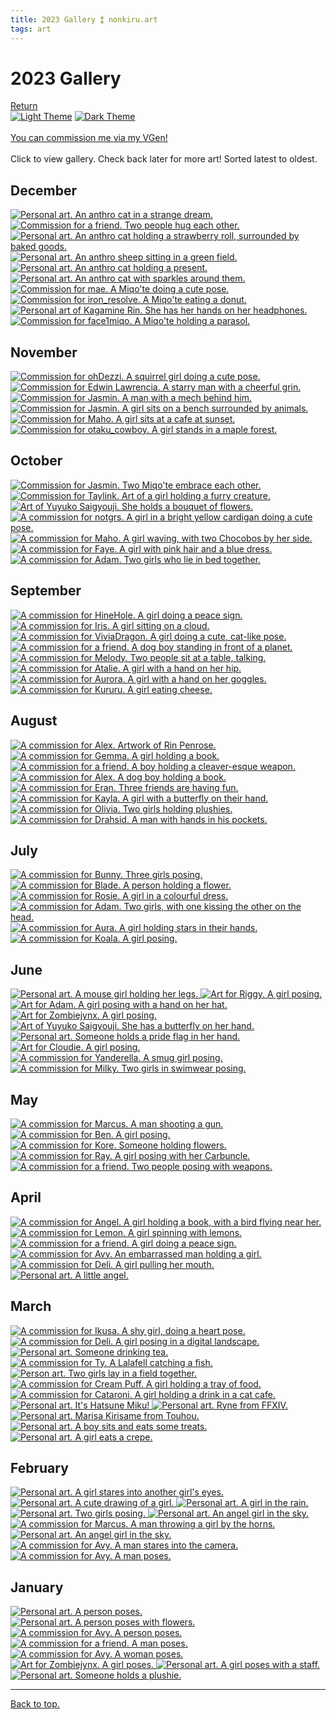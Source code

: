 ```yaml
---
title: 2023 Gallery ⁑ nonkiru.art
tags: art
---
```


<!-- FULL: DONT COMPRESS, RE-SIZE -->
<!-- THUMBNAILS: bulk resize 500 height -->
<!-- COMPRESS AFTER -->
<h1>2023 Gallery</h1>
<a href="/art/">Return</a>
<br>
<a href="javascript:;" class="a_img" onclick="lightmode()" onmouseover="document.light.src='/assets/website/light_theme_hover.png';" onmouseout="document.light.src='/assets/website/light_theme.png';" 
onfocus="document.light.src='/assets/website/light_theme_hover.png';" onfocusout="document.light.src='/assets/website/light_theme.png';">
<img src="/assets/website/light_theme.png" alt="Light Theme" name="light"></a>
<a href="javascript:;" class="a_img" onclick="darkmode()" onmouseover="document.dark.src='/assets/website/dark_theme_hover.png';" onmouseout="document.dark.src='/assets/website/dark_theme.png';" 
onfocus="document.dark.src='/assets/website/dark_theme_hover.png';" onfocusout="document.dark.src='/assets/website/dark_theme.png';">
<img src="/assets/website/dark_theme.png" alt="Dark Theme" name="dark"></a>

<br>
<br><a href="https://vgen.co/nonkiru">You can commission me via my VGen!</a>
<br>
<br>Click to view gallery. Check back later for more art! Sorted latest to oldest.
<div class="gallery">
<h2>December</h2>
<a href="/../assets/artwork/2023/strangedream.webp" data-fancybox="gallery" data-caption="Personal art. An anthro cat in a strange dream.">
    <img src="/../assets/artwork/2023/low/strangedream.webp" alt="Personal art. An anthro cat in a strange dream."  loading="lazy" />
</a>

<a href="/../assets/artwork/2023/madonnaryuji.webp" data-fancybox="gallery" data-caption="Commission for a friend. Two people hug each other.">
    <img src="/../assets/artwork/2023/low/madonnaryuji.webp" alt="Commission for a friend. Two people hug each other."  loading="lazy" />
</a>

<a href="/../assets/artwork/2023/non_candy.webp" data-fancybox="gallery" data-caption="Personal art. An anthro cat holding a strawberry roll, surrounded by baked goods.">
    <img src="/../assets/artwork/2023/low/non_candy.webp" alt="Personal art. An anthro cat holding a strawberry roll, surrounded by baked goods."  loading="lazy" />
</a>

<a href="/../assets/artwork/2023/ladetisk.webp" data-fancybox="gallery" data-caption="Personal art. An anthro sheep sitting in a green field.">
    <img src="/../assets/artwork/2023/low/ladetisk.webp" alt="Personal art. An anthro sheep sitting in a green field."  loading="lazy" />
</a>

<a href="/../assets/artwork/2023/non_christmas.webp" data-fancybox="gallery" data-caption="Personal art. An anthro cat holding a present.">
    <img src="/../assets/artwork/2023/low/non_christmas.webp" alt="Personal art. An anthro cat holding a present."  loading="lazy" />
</a>

<a href="/../assets/artwork/2023/non_sparkle.webp" data-fancybox="gallery" data-caption="Personal art. An anthro cat with sparkles around them.">
    <img src="/../assets/artwork/2023/low/non_sparkle.webp" alt="Personal art. An anthro cat with sparkles around them."  loading="lazy" />
</a>

<br>

<a href="/../assets/artwork/2023/mae.webp" data-fancybox="gallery" data-caption="Commission for mae. A Miqo'te doing a cute pose.">
    <img src="/../assets/artwork/2023/low/mae.webp" alt="Commission for mae. A Miqo'te doing a cute pose."  loading="lazy" />
</a>

<a href="/../assets/artwork/2023/artemis.webp" data-fancybox="gallery" data-caption="Commission for iron_resolve. A Miqo'te eating a donut.">
    <img src="/../assets/artwork/2023/low/artemis.webp" alt="Commission for iron_resolve. A Miqo'te eating a donut."  loading="lazy" />
</a>

<a href="/../assets/artwork/2023/kagamine_rin.webp" data-fancybox="gallery" data-caption="Personal art of Kagamine Rin. She has her hands on her headphones.">
    <img src="/../assets/artwork/2023/low/kagamine_rin.webp" alt="Personal art of Kagamine Rin. She has her hands on her headphones."  loading="lazy" />
</a>

<a href="/../assets/artwork/2023/face1miqo.webp" data-fancybox="gallery" data-caption="Commission for face1miqo. A Miqo'te holding a parasol.">
    <img src="/../assets/artwork/2023/low/face1miqo.webp" alt="Commission for face1miqo. A Miqo'te holding a parasol."  loading="lazy" />
</a>

<h2>November</h2>
<a href="/../assets/artwork/2023/ohdezzi.webp" data-fancybox="gallery" data-caption="Commission for ohDezzi. A squirrel girl doing a cute pose.">
    <img src="/../assets/artwork/2023/low/ohdezzi.webp" alt="Commission for ohDezzi. A squirrel girl doing a cute pose."  loading="lazy"  loading="lazy" />
</a>

<a href="/../assets/artwork/2023/edwin.webp" data-fancybox="gallery" data-caption="Commission for Edwin Lawrencia. A starry man with a cheerful grin.">
    <img src="/../assets/artwork/2023/low/edwin.webp" alt="Commission for Edwin Lawrencia. A starry man with a cheerful grin."  loading="lazy" />
</a>

<a href="/../assets/artwork/2023/graham.webp" data-fancybox="gallery" data-caption="Commission for Marcus. A man with a mech behind him.">
    <img src="/../assets/artwork/2023/low/graham.webp" alt="Commission for Jasmin. A man with a mech behind him."  loading="lazy" />
</a>

<a href="/../assets/artwork/2023/jasmin_2.webp" data-fancybox="gallery" data-caption="Commission for Jasmin. A girl sits on a bench surrounded by animals.">
    <img src="/../assets/artwork/2023/low/jasmin_2.webp" alt="Commission for Jasmin. A girl sits on a bench surrounded by animals."  loading="lazy" />
</a>

<a href="/../assets/artwork/2023/maho.webp" data-fancybox="gallery" data-caption="Commission for Maho. A girl sits at a cafe at sunset.">
    <img src="/../assets/artwork/2023/low/maho.webp" alt="Commission for Maho. A girl sits at a cafe at sunset."  loading="lazy" />
</a>

<a href="/../assets/artwork/2023/otaku.webp" data-fancybox="gallery" data-caption="Commission for otaku_cowboy. A girl stands in a maple forest.">
    <img src="/../assets/artwork/2023/low/otaku.webp" alt="Commission for otaku_cowboy. A girl stands in a maple forest."  loading="lazy" />
</a>

<h2>October</h2>
<a href="/../assets/artwork/2023/jasmin.webp" data-fancybox="gallery" data-caption="Commission for Jasmin. Two Miqo'te embrace each other.">
    <img src="/../assets/artwork/2023/low/jasmin.webp" alt="Commission for Jasmin. Two Miqo'te embrace each other."  loading="lazy" />
</a>

<a href="/../assets/artwork/2023/taylink.webp" data-fancybox="gallery" data-caption="Commission for Taylink. Art of a girl holding a furry creature.">
    <img src="/../assets/artwork/2023/low/taylink.webp" alt="Commission for Taylink. Art of a girl holding a furry creature."  loading="lazy" />
</a>

<a href="/../assets/artwork/2023/yuyuko_2.webp" data-fancybox="gallery" data-caption="Art of Yuyuko Saigyouji. She holds a bouquet of flowers.">
    <img src="/../assets/artwork/2023/low/yuyuko_2.webp" alt="Art of Yuyuko Saigyouji. She holds a bouquet of flowers."  loading="lazy" />
</a>

<a href="/../assets/artwork/2023/notgrs.webp" data-fancybox="gallery" data-caption="A commission for notgrs. A girl in a bright yellow cardigan doing a cute pose.">
    <img src="/../assets/artwork/2023/low/notgrs.webp" alt="A commission for notgrs. A girl in a bright yellow cardigan doing a cute pose."  loading="lazy" />
</a>

<a href="/../assets/artwork/2023/ramen.webp" data-fancybox="gallery" data-caption="A commission for Maho. A girl waving, with two Chocobos by her side.">
    <img src="/../assets/artwork/2023/low/ramen.webp" alt="A commission for Maho. A girl waving, with two Chocobos by her side."  loading="lazy" />
</a>

<a href="/../assets/artwork/2023/faye.webp" data-fancybox="gallery" data-caption="A commission for Faye. A girl with pink hair and a blue dress.">
    <img src="/../assets/artwork/2023/low/faye.webp" alt="A commission for Faye. A girl with pink hair and a blue dress."  loading="lazy" />
</a>

<a href="/../assets/artwork/2023/adam_4.webp" data-fancybox="gallery" data-caption="A commission for Adam. Two girls who lie in bed together.">
    <img src="/../assets/artwork/2023/low/adam_4.webp" alt="A commission for Adam. Two girls who lie in bed together."  loading="lazy" />
</a>

<h2>September</h2>
<a href="/../assets/artwork/2023/hine.webp" data-fancybox="gallery" data-caption="A commission for HineHole. A girl doing a peace sign.">
    <img src="/../assets/artwork/2023/low/hine.webp" alt="A commission for HineHole. A girl doing a peace sign."  loading="lazy" />
</a>

<a href="/../assets/artwork/2023/iris.webp" data-fancybox="gallery" data-caption="A commission for Iris. A girl sitting on a cloud.">
    <img src="/../assets/artwork/2023/low/iris.webp" alt="A commission for Iris. A girl sitting on a cloud."  loading="lazy" />
</a>

<a href="/../assets/artwork/2023/vivia.webp" data-fancybox="gallery" data-caption="A commission for ViviaDragon. A girl doing a cute, cat-like pose.">
    <img src="/../assets/artwork/2023/low/vivia.webp" alt="A commission for ViviaDragon. A girl doing a cute, cat-like pose."  loading="lazy" />
</a>

<a href="/../assets/artwork/2023/ryuji.webp" data-fancybox="gallery" data-caption="A commission for a friend. A dog boy standing in front of a planet.">
    <img src="/../assets/artwork/2023/low/ryuji.webp" alt="A commission for a friend. A dog boy standing in front of a planet."  loading="lazy" />
</a>

<a href="/../assets/artwork/2023/melody.webp" data-fancybox="gallery" data-caption="A commission for Melody. Two people sit at a table, talking.">
    <img src="/../assets/artwork/2023/low/melody.webp" alt="A commission for Melody. Two people sit at a table, talking."  loading="lazy" />
</a>

<a href="/../assets/artwork/2023/atalie.webp" data-fancybox="gallery" data-caption="A commission for Atalie. A girl with a hand on her hip.">
    <img src="/../assets/artwork/2023/low/atalie.webp" alt="A commission for Atalie. A girl with a hand on her hip."  loading="lazy" />
</a>

<a href="/../assets/artwork/2023/aurora.webp" data-fancybox="gallery" data-caption="A commission for Aurora. A girl with a hand on her goggles.">
    <img src="/../assets/artwork/2023/low/aurora.webp" alt="A commission for Aurora. A girl with a hand on her goggles."  loading="lazy" />
</a>

<a href="/../assets/artwork/2023/kururu.webp" data-fancybox="gallery" data-caption="A commission for Kururu. A girl eating cheese.">
    <img src="/../assets/artwork/2023/low/kururu.webp" alt="A commission for Kururu. A girl eating cheese."  loading="lazy" />
</a>

<h2>August</h2>
<a href="/../assets/artwork/2023/rin.webp" data-fancybox="gallery" data-caption="A commission for Alex. Artwork of Rin Penrose.">
    <img src="/../assets/artwork/2023/low/rin.webp" alt="A commission for Alex. Artwork of Rin Penrose."  loading="lazy" />
</a>

<a href="/../assets/artwork/2023/gemma.webp" data-fancybox="gallery" data-caption="A commission for Gemma. A girl holding a book.">
    <img src="/../assets/artwork/2023/low/gemma.webp" alt="A commission for Gemma. A girl holding a book."  loading="lazy" />
</a>

<a href="/../assets/artwork/2023/ethan.webp" data-fancybox="gallery" data-caption="A commission for a friend. A boy holding a cleaver-esque weapon.">
    <img src="/../assets/artwork/2023/low/ethan.webp" alt="A commission for a friend. A boy holding a cleaver-esque weapon."  loading="lazy" />
</a>

<a href="/../assets/artwork/2023/alex.webp" data-fancybox="gallery" data-caption="A commission for Alex. A dog boy holding a book.">
    <img src="/../assets/artwork/2023/low/alex.webp" alt="A commission for Alex. A dog boy holding a book."  loading="lazy" />
</a>

<a href="/../assets/artwork/2023/eran.webp" data-fancybox="gallery" data-caption="A commission for Eran. Three friends are having fun.">
    <img src="/../assets/artwork/2023/low/eran.webp" alt="A commission for Eran. Three friends are having fun."  loading="lazy" />
</a>

<a href="/../assets/artwork/2023/kayla.webp" data-fancybox="gallery" data-caption="A commission for Kayla. A girl with a butterfly on their hand.">
    <img src="/../assets/artwork/2023/low/kayla.webp" alt="A commission for Kayla. A girl with a butterfly on their hand."  loading="lazy" />
</a>

<a href="/../assets/artwork/2023/sanrio.webp" data-fancybox="gallery" data-caption="A commission for Olivia. Two girls holding plushies.">
    <img src="/../assets/artwork/2023/low/sanrio.webp" alt="A commission for Olivia. Two girls holding plushies."  loading="lazy" />
</a>

<a href="/../assets/artwork/2023/drahsid.webp" data-fancybox="gallery" data-caption="A commission for Drahsid. A man with hands in his pockets.">
    <img src="/../assets/artwork/2023/low/drahsid.webp" alt="A commission for Drahsid. A man with hands in his pockets."  loading="lazy" />
</a>

<h2>July</h2>
<a href="/../assets/artwork/2023/bunny.webp" data-fancybox="gallery" data-caption="A commission for Bunny. Three girls posing.">
    <img src="/../assets/artwork/2023/low/bunny.webp" alt="A commission for Bunny. Three girls posing."  loading="lazy" />
</a>

<a href="/../assets/artwork/2023/blade.webp" data-fancybox="gallery" data-caption="A commission for Blade. A person holding a flower.">
    <img src="/../assets/artwork/2023/low/blade.webp" alt="A commission for Blade. A person holding a flower."  loading="lazy" />
</a>

<a href="/../assets/artwork/2023/rosie.webp" data-fancybox="gallery" data-caption="A commission for Rosie. A girl in a colourful dress.">
    <img src="/../assets/artwork/2023/low/rosie.webp" alt="A commission for Rosie. A girl in a colourful dress."  loading="lazy" />
</a>

<a href="/../assets/artwork/2023/adam_3.webp" data-fancybox="gallery" data-caption="A commission for Adam. Two girls, with one kissing the other on the head.">
    <img src="/../assets/artwork/2023/low/adam_3.webp" alt="A commission for Adam. Two girls, with one kissing the other on the head.""  loading="lazy" />
</a>

<a href="/../assets/artwork/2023/aura.webp" data-fancybox="gallery" data-caption="A commission for Aura. A girl holding stars in their hands.">
    <img src="/../assets/artwork/2023/low/aura.webp" alt="A commission for Aura. A girl holding stars in their hands."  loading="lazy" />
</a>

<a href="/../assets/artwork/2023/koala.webp" data-fancybox="gallery" data-caption="A commission for Koala. A girl posing.">
    <img src="/../assets/artwork/2023/low/koala.webp" alt="A commission for Koala. A girl posing."  loading="lazy" />
</a>

<h2>June</h2>
<a href="/../assets/artwork/2023/mouse.webp" data-fancybox="gallery" data-caption="Personal art. A mouse girl holding her legs.">
    <img src="/../assets/artwork/2023/low/mouse.webp" alt="Personal art. A mouse girl holding her legs."  loading="lazy" />
</a>

<a href="/../assets/artwork/2023/riggy.webp" data-fancybox="gallery" data-caption="Art for Riggy. A girl posing.">
    <img src="/../assets/artwork/2023/low/riggy.webp" alt="Art for Riggy. A girl posing."  loading="lazy" />
</a>

<a href="/../assets/artwork/2023/adam.webp" data-fancybox="gallery" data-caption="Art for Adam. A girl posing with a hand on her hat.">
    <img src="/../assets/artwork/2023/low/adam.webp" alt="Art for Adam. A girl posing with a hand on her hat."  loading="lazy" />
</a>

<a href="/../assets/artwork/2023/izumi.webp" data-fancybox="gallery" data-caption="Art for Zombiejynx. A girl posing.">
    <img src="/../assets/artwork/2023/low/izumi.webp" alt="Art for Zombiejynx. A girl posing."  loading="lazy" />
</a>

<a href="/../assets/artwork/2023/yuyuko.webp" data-fancybox="gallery" data-caption="Art of Yuyuko Saigyouji. She has a butterfly on her hand.">
    <img src="/../assets/artwork/2023/low/yuyuko.webp" alt="Art of Yuyuko Saigyouji. She has a butterfly on her hand."  loading="lazy" />
</a>

<a href="/../assets/artwork/2023/pride.webp" data-fancybox="gallery" data-caption="Personal art. Someone holds a pride flag in her hand.">
    <img src="/../assets/artwork/2023/low/pride.webp" alt="Personal art. Someone holds a pride flag in her hand."  loading="lazy" />
</a>

<a href="/../assets/artwork/2023/miyoki.webp" data-fancybox="gallery" data-caption="Art for Cloudie. A girl posing.">
    <img src="/../assets/artwork/2023/low/miyoki.webp" alt="Art for Cloudie. A girl posing."  loading="lazy" />
</a>

<a href="/../assets/artwork/2023/yanderella.webp" data-fancybox="gallery" data-caption="A commission for Yanderella. A smug girl posing.">
    <img src="/../assets/artwork/2023/low/yanderella.webp" alt="A commission for Yanderella. A smug girl posing."  loading="lazy" />
</a>

<a href="/../assets/artwork/2023/milky.webp" data-fancybox="gallery" data-caption="A commission for Milky. Two girls in swimwear posing." >
    <img src="/../assets/artwork/2023/low/milky.webp" alt="A commission for Milky. Two girls in swimwear posing."  loading="lazy" />
</a>

<h2>May</h2>
<a href="/../assets/artwork/2023/marcus.webp" data-fancybox="gallery" data-caption="A commission for Marcus. A man shooting a gun.">
    <img src="/../assets/artwork/2023/low/marcus.webp" alt="A commission for Marcus. A man shooting a gun."  loading="lazy" />
</a>

<a href="/../assets/artwork/2023/ben.webp" data-fancybox="gallery" data-caption="A commission for Ben. A girl posing.">
    <img src="/../assets/artwork/2023/low/ben.webp" alt="A commission for Ben. A girl posing."  loading="lazy" />
</a>

<a href="/../assets/artwork/2023/kore.webp" data-fancybox="gallery" data-caption="A commission for Kore. Someone holding flowers.">
    <img src="/../assets/artwork/2023/low/kore.webp" alt="A commission for Kore. Someone holding flowers."  loading="lazy" />
</a>

<a href="/../assets/artwork/2023/ray.webp" data-fancybox="gallery" data-caption="A commission for Ray. A girl posing with her Carbuncle.">
    <img src="/../assets/artwork/2023/low/ray.webp" alt="A commission for Ray. A girl posing with her Carbuncle."  loading="lazy" />
</a>

<a href="/../assets/artwork/2023/liam.webp" data-fancybox="gallery" data-caption="A commission for a friend. Two people posing with weapons.">
    <img src="/../assets/artwork/2023/low/liam.webp" alt="A commission for a friend. Two people posing with weapons."  loading="lazy" />
</a>

<h2>April</h2>
<a href="/../assets/artwork/2023/angel.webp" data-fancybox="gallery" data-caption="A commission for Angel. A girl holding a book, with a bird flying near her.">
    <img src="/../assets/artwork/2023/low/angel.webp" alt="A commission for Angel. A girl holding a book, with a bird flying near her."  loading="lazy" />
</a>

<a href="/../assets/artwork/2023/lemon.webp" data-fancybox="gallery" data-caption="A commission for Lemon. A girl spinning with lemons.">
    <img src="/../assets/artwork/2023/low/lemon.webp" alt="A commission for Lemon. A girl spinning with lemons."  loading="lazy" />
</a>

<a href="/../assets/artwork/2023/mezuki.webp" data-fancybox="gallery" data-caption="A commission for a friend. A girl doing a peace sign.">
    <img src="/../assets/artwork/2023/low/mezuki.webp" alt="A commission for a friend. A girl doing a peace sign."  loading="lazy" />
</a>

<a href="/../assets/artwork/2023/avyvoksis.webp" data-fancybox="gallery" data-caption="A commission for Avy. An embarrassed man holding a girl.">
    <img src="/../assets/artwork/2023/low/avyvoksis.webp" alt="A commission for Avy. An embarrassed man holding a girl."  loading="lazy" />
</a>

<a href="/../assets/artwork/2023/deli.webp" data-fancybox="gallery" data-caption="A commission for Deli. A girl pulling her mouth.">
    <img src="/../assets/artwork/2023/low/deli.webp" alt="A commission for Deli. A girl pulling her mouth."  loading="lazy" />
</a>

<a href="/../assets/artwork/2023/maron.webp" data-fancybox="gallery" data-caption="Personal art. A little angel.">
    <img src="/../assets/artwork/2023/low/maron.webp" alt="Personal art. A little angel."  loading="lazy" />
</a>

<h2>March</h2>
<a href="/../assets/artwork/2023/ikusa.webp" data-fancybox="gallery" data-caption="A commission for Ikusa. A shy girl, doing a heart pose.">
    <img src="/../assets/artwork/2023/low/ikusa.webp" alt="A commission for Ikusa. A shy girl, doing a heart pose."  loading="lazy" />
</a>

<a href="/../assets/artwork/2023/deli_low.webp" data-fancybox="gallery" data-caption="A commission for Deli. A girl posing in a digital landscape.">
    <img src="/../assets/artwork/2023/low/deli_low.webp" alt="A commission for Deli. A girl posing in a digital landscape."  loading="lazy" />
</a>

<a href="/../assets/artwork/2023/tea.webp" data-fancybox="gallery" data-caption="Personal art. Someone drinking tea.">
    <img src="/../assets/artwork/2023/low/tea.webp" alt="Personal art. Someone drinking tea."  loading="lazy" />
</a>

<a href="/../assets/artwork/2023/ty.webp" data-fancybox="gallery" data-caption="A commission for Ty. A Lalafell catching a fish.">
    <img src="/../assets/artwork/2023/low/ty.webp" alt="A commission for Ty. A Lalafell catching a fish."  loading="lazy" />
</a>

<a href="/../assets/artwork/2023/lesbians.webp" data-fancybox="gallery" data-caption="Person art. Two girls lay in a field together.">
    <img src="/../assets/artwork/2023/low/lesbians.webp" alt="Person art. Two girls lay in a field together."  loading="lazy" />
</a>

<a href="/../assets/artwork/2023/cream_puff.webp" data-fancybox="gallery" data-caption="A commission for Cream Puff. A girl holding a tray of food." >
    <img src="/../assets/artwork/2023/low/cream_puff.webp" alt="A commission for Cream Puff. A girl holding a tray of food."  loading="lazy" />
</a>

<a href="/../assets/artwork/2023/cataroni.webp" data-fancybox="gallery" data-caption="A commission for Cataroni. A girl holding a drink in a cat cafe.">
    <img src="/../assets/artwork/2023/low/cataroni.webp" alt="A commission for Cataroni. A girl holding a drink in a cat cafe."  loading="lazy" />
</a>

<a href="/../assets/artwork/2023/digitallightsmiku.webp" data-fancybox="gallery" data-caption="Personal art. It's Hatsune Miku!">
    <img src="/../assets/artwork/2023/low/digitallightsmiku.webp" alt="Personal art. It's Hatsune Miku!"  loading="lazy" />
</a>

<a href="/../assets/artwork/2023/ryne.webp" data-fancybox="gallery" data-caption="Personal art. Ryne from FFXIV.">
    <img src="/../assets/artwork/2023/low/ryne.webp" alt="Personal art. Ryne from FFXIV."  loading="lazy" />
</a>

<a href="/../assets/artwork/2023/marisa.webp" data-fancybox="gallery" data-caption="Personal art. Marisa Kirisame from Touhou.">
    <img src="/../assets/artwork/2023/low/marisa.webp" alt="Personal art. Marisa Kirisame from Touhou."  loading="lazy" />
</a>

<a href="/../assets/artwork/2023/kou.webp" data-fancybox="gallery" data-caption="Personal art. A boy sits and eats some treats.">
    <img src="/../assets/artwork/2023/low/kou.webp" alt="Personal art. A boy sits and eats some treats."  loading="lazy" />
</a>

<a href="/../assets/artwork/2023/umemi.webp" data-fancybox="gallery" data-caption="Personal art. A girl eats a crepe.">
    <img src="/../assets/artwork/2023/low/umemi.webp" alt="Personal art. A girl eats a crepe."  loading="lazy" />
</a>

<h2>February</h2>
<a href="/../assets/artwork/2023/intoxicated.webp" data-fancybox="gallery" data-caption="Personal art. A girl stares into another girl's eyes.">
    <img src="/../assets/artwork/2023/low/intoxicated.webp" alt="Personal art. A girl stares into another girl's eyes."  loading="lazy" />
</a>

<a href="/../assets/artwork/2023/umemi_old.webp" data-fancybox="gallery" data-caption="Personal art. A cute drawing of a girl.">
    <img src="/../assets/artwork/2023/low/umemi_old.webp" alt="Personal art. A cute drawing of a girl."  loading="lazy" />
</a>

<a href="/../assets/artwork/2023/brolly.webp" data-fancybox="gallery" data-caption="Personal art. A girl in the rain.">
    <img src="/../assets/artwork/2023/low/brolly.webp" alt="Personal art. A girl in the rain."  loading="lazy" />
</a>

<a href="/../assets/artwork/2023/devil.webp" data-fancybox="gallery" data-caption="Personal art. Two girls posing.">
    <img src="/../assets/artwork/2023/low/devil.webp" alt="Personal art. Two girls posing."  loading="lazy" />
</a>

<a href="/../assets/artwork/2023/angel_2.webp" data-fancybox="gallery" data-caption="Personal art. An angel girl in the sky.">
    <img src="/../assets/artwork/2023/low/angel_2.webp" alt="Personal art. An angel girl in the sky."  loading="lazy" />
</a>

<a href="/../assets/artwork/2023/trollface.webp" data-fancybox="gallery" data-caption="A commission for Marcus. A man throwing a girl by the horns.">
    <img src="/../assets/artwork/2023/low/trollface.webp" alt="A commission for Marcus. A man throwing a girl by the horns."  loading="lazy" />
</a>

<a href="/../assets/artwork/2023/maron_2.webp" data-fancybox="gallery" data-caption="Personal art. An angel girl in the sky.">
    <img src="/../assets/artwork/2023/low/maron_2.webp" alt="Personal art. An angel girl in the sky."  loading="lazy" />
</a>

<a href="/../assets/artwork/2023/rom.webp" data-fancybox="gallery" data-caption="A commission for Avy. A man stares into the camera.">
    <img src="/../assets/artwork/2023/low/rom.webp" alt="A commission for Avy. A man stares into the camera."  loading="lazy" />
</a>

<a href="/../assets/artwork/2023/dan.webp" data-fancybox="gallery" data-caption="A commission for Avy. A man poses.">
    <img src="/../assets/artwork/2023/low/dan.webp" alt="A commission for Avy. A man poses."  loading="lazy" />
</a>

<h2>January</h2>
<a href="/../assets/artwork/2023/jupiter.webp" data-fancybox="gallery" data-caption="Personal art. A person poses.">
    <img src="/../assets/artwork/2023/low/jupiter.webp" alt="Personal art. A person poses."  loading="lazy" />
</a>

<a href="/../assets/artwork/2023/non.webp" data-fancybox="gallery" data-caption="Personal art. A person poses with flowers." >
    <img src="/../assets/artwork/2023/low/non.webp" alt="Personal art. A person poses with flowers."  loading="lazy" />
</a>

<a href="/../assets/artwork/2023/myu.webp" data-fancybox="gallery" data-caption="A commission for Avy. A person poses.">
    <img src="/../assets/artwork/2023/low/myu.webp" alt="A commission for Avy. A person poses."  loading="lazy" />
</a>

<a href="/../assets/artwork/2023/naruto.webp" data-fancybox="gallery" data-caption="A commission for a friend. A man poses.">
    <img src="/../assets/artwork/2023/low/naruto.webp" alt="A commission for a friend. A man poses."  loading="lazy" />
</a>

<a href="/../assets/artwork/2023/poshushu.webp" data-fancybox="gallery" data-caption="A commission for Avy. A woman poses.">
    <img src="/../assets/artwork/2023/low/poshushu.webp" alt="A commission for Avy. A woman poses."  loading="lazy" />
</a>

<a href="/../assets/artwork/2023/jynx.webp" data-fancybox="gallery" data-caption="Art for Zombiejynx. A girl poses.">
    <img src="/../assets/artwork/2023/low/jynx.webp" alt="Art for Zombiejynx. A girl poses."  loading="lazy" />
</a>

<a href="/../assets/artwork/2023/emmadreamdreamer.webp" data-fancybox="gallery" data-caption="Personal art. A girl poses with a staff.">
    <img src="/../assets/artwork/2023/low/emmadreamdreamer.webp" alt="Personal art. A girl poses with a staff."  loading="lazy" />
</a>

<a href="/../assets/artwork/2023/sillynon.webp" data-fancybox="gallery" data-caption="Personal art. Someone holds a plushie.">
    <img src="/../assets/artwork/2023/low/sillynon.webp" alt="Personal art. Someone holds a plushie."  loading="lazy" />
</a>
</div>

<hr>
<a href="#">Back to top.</a>